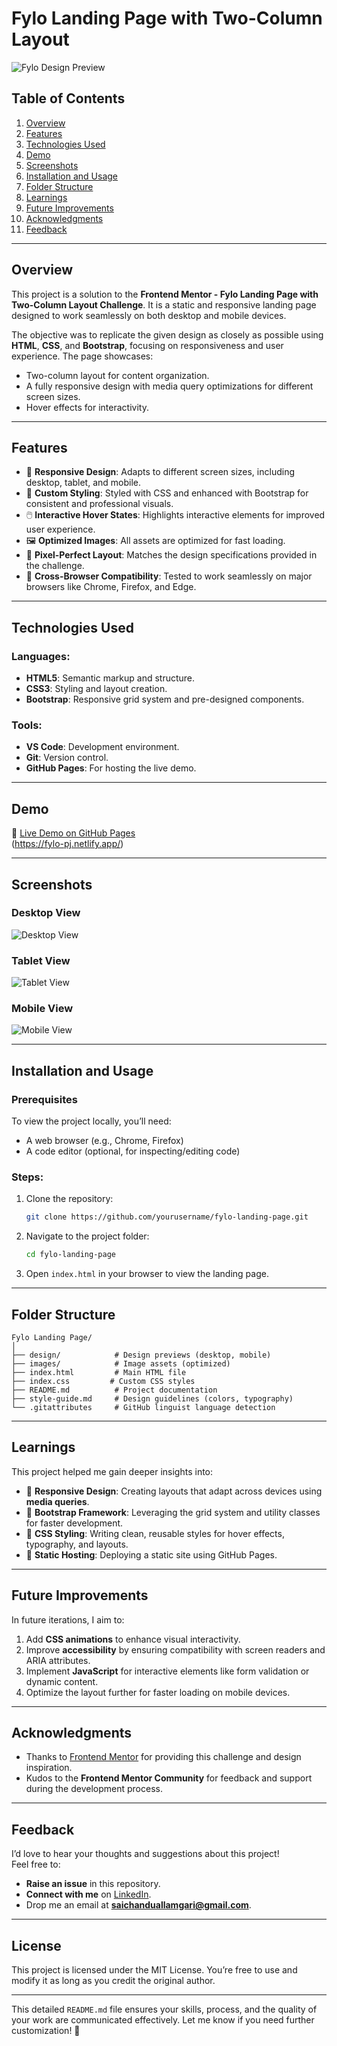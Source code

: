 

# **Fylo Landing Page with Two-Column Layout**

![Fylo Design Preview](./desgin/desktop-view.png)

## **Table of Contents**
1. [Overview](#overview)
2. [Features](#features)
3. [Technologies Used](#technologies-used)
4. [Demo](#demo)
5. [Screenshots](#screenshots)
6. [Installation and Usage](#installation-and-usage)
7. [Folder Structure](#folder-structure)
8. [Learnings](#learnings)
9. [Future Improvements](#future-improvements)
10. [Acknowledgments](#acknowledgments)
11. [Feedback](#feedback)

---

## **Overview**

This project is a solution to the **Frontend Mentor - Fylo Landing Page with Two-Column Layout Challenge**. It is a static and responsive landing page designed to work seamlessly on both desktop and mobile devices.

The objective was to replicate the given design as closely as possible using **HTML**, **CSS**, and **Bootstrap**, focusing on responsiveness and user experience. The page showcases:
- Two-column layout for content organization.
- A fully responsive design with media query optimizations for different screen sizes.
- Hover effects for interactivity.

---

## **Features**

- 📱 **Responsive Design**: Adapts to different screen sizes, including desktop, tablet, and mobile.
- 🎨 **Custom Styling**: Styled with CSS and enhanced with Bootstrap for consistent and professional visuals.
- 🖱️ **Interactive Hover States**: Highlights interactive elements for improved user experience.
- 🖼️ **Optimized Images**: All assets are optimized for fast loading.
- 📐 **Pixel-Perfect Layout**: Matches the design specifications provided in the challenge.
- 🔀 **Cross-Browser Compatibility**: Tested to work seamlessly on major browsers like Chrome, Firefox, and Edge.

---

## **Technologies Used**

### Languages:
- **HTML5**: Semantic markup and structure.
- **CSS3**: Styling and layout creation.
- **Bootstrap**: Responsive grid system and pre-designed components.

### Tools:
- **VS Code**: Development environment.
- **Git**: Version control.
- **GitHub Pages**: For hosting the live demo.

---

## **Demo**

🔗 [Live Demo on GitHub Pages](#)  
(https://fylo-pj.netlify.app/)

---

## **Screenshots**

### Desktop View
![Desktop View](./desgin/desktop-view.png)

### Tablet View
![Tablet View](./desgin/tablet-view.png)

### Mobile View
![Mobile View](./desgin/mobile-view.png)

---

## **Installation and Usage**

### Prerequisites
To view the project locally, you’ll need:
- A web browser (e.g., Chrome, Firefox)
- A code editor (optional, for inspecting/editing code)

### Steps:
1. Clone the repository:
   ```bash
   git clone https://github.com/yourusername/fylo-landing-page.git
   ```
2. Navigate to the project folder:
   ```bash
   cd fylo-landing-page
   ```
3. Open `index.html` in your browser to view the landing page.

---

## **Folder Structure**

```
Fylo Landing Page/
│
├── design/            # Design previews (desktop, mobile)
├── images/            # Image assets (optimized)
├── index.html         # Main HTML file
├── index.css         # Custom CSS styles
├── README.md          # Project documentation
├── style-guide.md     # Design guidelines (colors, typography)
└── .gitattributes     # GitHub linguist language detection
```

---

## **Learnings**

This project helped me gain deeper insights into:
- 📏 **Responsive Design**: Creating layouts that adapt across devices using **media queries**.
- 🎯 **Bootstrap Framework**: Leveraging the grid system and utility classes for faster development.
- 🎨 **CSS Styling**: Writing clean, reusable styles for hover effects, typography, and layouts.
- 🚀 **Static Hosting**: Deploying a static site using GitHub Pages.

---

## **Future Improvements**

In future iterations, I aim to:
1. Add **CSS animations** to enhance visual interactivity.
2. Improve **accessibility** by ensuring compatibility with screen readers and ARIA attributes.
3. Implement **JavaScript** for interactive elements like form validation or dynamic content.
4. Optimize the layout further for faster loading on mobile devices.

---

## **Acknowledgments**

- Thanks to [Frontend Mentor](https://www.frontendmentor.io) for providing this challenge and design inspiration.
- Kudos to the **Frontend Mentor Community** for feedback and support during the development process.

---

## **Feedback**

I’d love to hear your thoughts and suggestions about this project!  
Feel free to:
- **Raise an issue** in this repository.
- **Connect with me** on [LinkedIn](https://www.linkedin.com/in/sai-chandu-a-454a9a126/).
- Drop me an email at **saichanduallamgari@gmail.com**.

---

## **License**

This project is licensed under the MIT License. You’re free to use and modify it as long as you credit the original author.

---

This detailed `README.md` file ensures your skills, process, and the quality of your work are communicated effectively. Let me know if you need further customization! 🚀